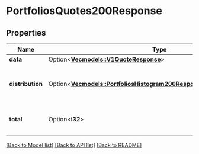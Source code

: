 # PortfoliosQuotes200Response

## Properties

Name | Type | Description | Notes
------------ | ------------- | ------------- | -------------
**data** | Option<[**Vec<models::V1QuoteResponse>**](v1QuoteResponse.md)> |  | [optional]
**distribution** | Option<[**Vec<models::PortfoliosHistogram200ResponseDataDistributionInner>**](PortfoliosHistogram_200_response_data_distribution_inner.md)> | Histogram is a list of values for the histogram. | [optional]
**total** | Option<**i32**> | Total is the total number of results. | [optional]

[[Back to Model list]](../README.md#documentation-for-models) [[Back to API list]](../README.md#documentation-for-api-endpoints) [[Back to README]](../README.md)


